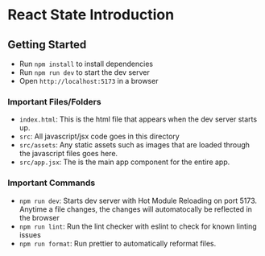 # React State Introduction

## Getting Started

- Run `npm install` to install dependencies
- Run `npm run dev` to start the dev server
- Open `http://localhost:5173` in a browser

### Important Files/Folders

- `index.html`: This is the html file that appears when the dev server starts up.
- `src`: All javascript/jsx code goes in this directory
- `src/assets`: Any static assets such as images that are loaded through the javascript files goes here.
- `src/app.jsx`: The is the main app component for the entire app.

### Important Commands

- `npm run dev`: Starts dev server with Hot Module Reloading on port 5173. Anytime a file changes, the changes will automatocally be reflected in the browser
- `npm run lint`: Run the lint checker with eslint to check for known linting issues
- `npm run format`: Run prettier to automatically reformat files.
